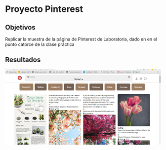 # Proyecto Pinterest

## Objetivos

 Replicar la muestra de la página de Pinterest de Laboratoria, dado en en el punto catorce de la clase práctica

## Resultados

 ![Proyecto Pinterest](assets/imgs/results/result.png "Pinterest")
